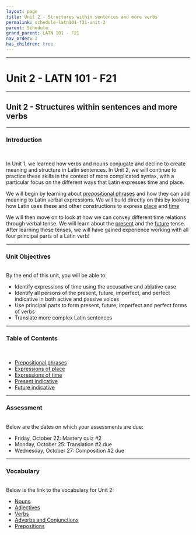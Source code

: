 ```yaml
---
layout: page
title: Unit 2 - Structures within sentences and more verbs
permalink: schedule-latn101-f21-unit-2
parent: Schedule
grand_parent: LATN 101 - F21
nav_order: 2
has_children: true
---
```

***

# Unit 2 - LATN 101 - F21

***

## Unit 2 - Structures within sentences and more verbs

***

### Introduction
&nbsp;

In Unit 1, we learned how verbs and nouns conjugate and decline to create meaning and structure in Latin sentences. In Unit 2, we will continue to practice these skills in the context of more complicated syntax, with a particular focus on the different ways that Latin expresses time and place.

We will begin by learning about [prepositional  phrases](https://lingualatina.github.io/textbook/presentation/03-place-and-time/#prepositional-phrases) and how they can add meaning to Latin verbal expressions. We will build directly on this by looking how Latin uses these and other constructions to express [place](https://lingualatina.github.io/textbook/presentation/03-place-and-time/#expressions-of-place) and [time](https://lingualatina.github.io/textbook/presentation/03-place-and-time/#expressions-of-time)

We will then move on to look at how we can convey different time relations through verbal tense. We will learn about the [present](https://lingualatina.github.io/textbook/presentation/02-verbs/present/) and the [future](https://lingualatina.github.io/textbook/presentation/02-verbs/future/) tense. After learning these tenses, we will have gained experience working with all four principal parts of a Latin verb!

***

### Unit Objectives
&nbsp;  
By the end of this unit, you will be able to:

- Identify expressions of time using the accusative and ablative case
- Identify all persons of the present, future, imperfect, and perfect indicative in both active and passive voices
- Use principal parts to form present, future, imperfect and perfect forms of verbs
- Translate more complex Latin sentences

***

### Table of Contents
&nbsp;  
- [Prepositional phrases](https://lingualatina.github.io/textbook/presentation/03-place-and-time/#prepositional-phrases)
- [Expressions of place](https://lingualatina.github.io/textbook/presentation/03-place-and-time/#expressions-of-place)
- [Expressions of time](https://lingualatina.github.io/textbook/presentation/03-place-and-time/#expressions-of-time)
- [Present indicative](https://lingualatina.github.io/textbook/presentation/02-verbs/present/)
- [Future indicative](https://lingualatina.github.io/textbook/presentation/02-verbs/future/)

***

### Assessment
&nbsp;  
Below are the dates on which your assessments are due:

- Friday, October 22: Mastery quiz #2
- Monday, October 25: Translation #2 due
- Wednesday, October 27: Composition #2 due

***

### Vocabulary
&nbsp;  
Below is the link to the vocabulary for Unit 2:

- [Nouns](https://dominicmachado.github.io/schedule-latn101-f21-unit-2-vocabulary-nouns)
- [Adjectives](https://dominicmachado.github.io/schedule-latn101-f21-unit-2-vocabulary-adjectives)
- [Verbs](https://dominicmachado.github.io/schedule-latn101-f21-unit-2-vocabulary-verbs)
- [Adverbs and Conjunctions](https://dominicmachado.github.io/schedule-latn101-f21-unit-2-vocabulary-conjunctions-adverbs)
- [Prepositions](https://dominicmachado.github.io/schedule-latn101-f21-unit-2-vocabulary-prepositions)
